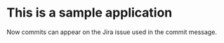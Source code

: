 # This is a sample application

Now commits can appear on the Jira issue used in the commit message.
